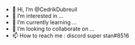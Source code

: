 - 👋 Hi, I’m @CedrikDubreuil
- 👀 I’m interested in ...
- 🌱 I’m currently learning ...
- 💞️ I’m looking to collaborate on ...
- 📫 How to reach me : discord super stan#8516

<!---
CedrikDubreuil/CedrikDubreuil is a ✨ special ✨ repository because its `README.md` (this file) appears on your GitHub profile.
You can click the Preview link to take a look at your changes.
--->
